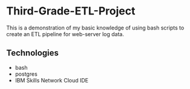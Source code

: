# Third-Grade-ETL-Project
This is a demonstration of my basic knowledge of using bash scripts to create an ETL pipeline for web-server log data.

## Technologies

- bash
- postgres
- IBM Skills Network Cloud IDE
